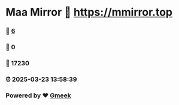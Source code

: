 # Maa Mirror :link: https://mmirror.top 
### :page_facing_up: [6](https://mmirror.top/tag.html) 
### :speech_balloon: 0 
### :hibiscus: 17230 
### :alarm_clock: 2025-03-23 13:58:39 
### Powered by :heart: [Gmeek](https://github.com/Meekdai/Gmeek)
